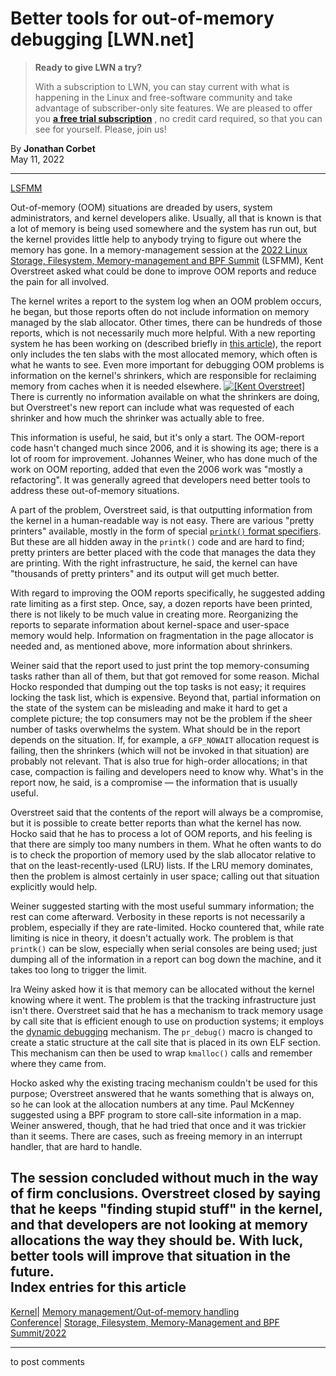 # Better tools for out-of-memory debugging [LWN.net]

> **Ready to give LWN a try?**
> 
> With a subscription to LWN, you can stay current with what is happening in the Linux and free-software community and take advantage of subscriber-only site features. We are pleased to offer you **[a free trial subscription](https://lwn.net/Promo/nst-trial/claim)** , no credit card required, so that you can see for yourself. Please, join us! 

By **Jonathan Corbet**  
May 11, 2022 

* * *

[LSFMM](/Articles/lsfmm2022/)

Out-of-memory (OOM) situations are dreaded by users, system administrators, and kernel developers alike. Usually, all that is known is that a lot of memory is being used somewhere and the system has run out, but the kernel provides little help to anybody trying to figure out where the memory has gone. In a memory-management session at the [2022 Linux Storage, Filesystem, Memory-management and BPF Summit](https://events.linuxfoundation.org/lsfmm/) (LSFMM), Kent Overstreet asked what could be done to improve OOM reports and reduce the pain for all involved. 

The kernel writes a report to the system log when an OOM problem occurs, he began, but those reports often do not include information on memory managed by the slab allocator. Other times, there can be hundreds of those reports, which is not necessarily much more helpful. With a new reporting system he has been working on (described briefly in [this article](/Articles/892611/)), the report only includes the ten slabs with the most allocated memory, which often is what he wants to see. Even more important for debugging OOM problems is information on the kernel's shrinkers, which are responsible for reclaiming memory from caches when it is needed elsewhere. [![\[Kent Overstreet\]](https://static.lwn.net/images/conf/2022/lsfmm/KentOverstreet-sm.png)](/Articles/894551/) There is currently no information available on what the shrinkers are doing, but Overstreet's new report can include what was requested of each shrinker and how much the shrinker was actually able to free. 

This information is useful, he said, but it's only a start. The OOM-report code hasn't changed much since 2006, and it is showing its age; there is a lot of room for improvement. Johannes Weiner, who has done much of the work on OOM reporting, added that even the 2006 work was "mostly a refactoring". It was generally agreed that developers need better tools to address these out-of-memory situations. 

A part of the problem, Overstreet said, is that outputting information from the kernel in a human-readable way is not easy. There are various "pretty printers" available, mostly in the form of special [`printk()` format specifiers](https://docs.kernel.org/core-api/printk-formats.html). But these are all hidden away in the `printk()` code and are hard to find; pretty printers are better placed with the code that manages the data they are printing. With the right infrastructure, he said, the kernel can have "thousands of pretty printers" and its output will get much better. 

With regard to improving the OOM reports specifically, he suggested adding rate limiting as a first step. Once, say, a dozen reports have been printed, there is not likely to be much value in creating more. Reorganizing the reports to separate information about kernel-space and user-space memory would help. Information on fragmentation in the page allocator is needed and, as mentioned above, more information about shrinkers. 

Weiner said that the report used to just print the top memory-consuming tasks rather than all of them, but that got removed for some reason. Michal Hocko responded that dumping out the top tasks is not easy; it requires locking the task list, which is expensive. Beyond that, partial information on the state of the system can be misleading and make it hard to get a complete picture; the top consumers may not be the problem if the sheer number of tasks overwhelms the system. What should be in the report depends on the situation. If, for example, a `GFP_NOWAIT` allocation request is failing, then the shrinkers (which will not be invoked in that situation) are probably not relevant. That is also true for high-order allocations; in that case, compaction is failing and developers need to know why. What's in the report now, he said, is a compromise — the information that is usually useful. 

Overstreet said that the contents of the report will always be a compromise, but it is possible to create better reports than what the kernel has now. Hocko said that he has to process a lot of OOM reports, and his feeling is that there are simply too many numbers in them. What he often wants to do is to check the proportion of memory used by the slab allocator relative to that on the least-recently-used (LRU) lists. If the LRU memory dominates, then the problem is almost certainly in user space; calling out that situation explicitly would help. 

Weiner suggested starting with the most useful summary information; the rest can come afterward. Verbosity in these reports is not necessarily a problem, especially if they are rate-limited. Hocko countered that, while rate limiting is nice in theory, it doesn't actually work. The problem is that `printk()` can be slow, especially when serial consoles are being used; just dumping all of the information in a report can bog down the machine, and it takes too long to trigger the limit. 

Ira Weiny asked how it is that memory can be allocated without the kernel knowing where it went. The problem is that the tracking infrastructure just isn't there. Overstreet said that he has a mechanism to track memory usage by call site that is efficient enough to use on production systems; it employs the [dynamic debugging](/Articles/434833/) mechanism. The `pr_debug()` macro is changed to create a static structure at the call site that is placed in its own ELF section. This mechanism can then be used to wrap `kmalloc()` calls and remember where they came from. 

Hocko asked why the existing tracing mechanism couldn't be used for this purpose; Overstreet answered that he wants something that is always on, so he can look at the allocation numbers at any time. Paul McKenney suggested using a BPF program to store call-site information in a map. Weiner answered, though, that he had tried that once and it was trickier than it seems. There are cases, such as freeing memory in an interrupt handler, that are hard to handle. 

The session concluded without much in the way of firm conclusions. Overstreet closed by saying that he keeps "finding stupid stuff" in the kernel, and that developers are not looking at memory allocations the way they should be. With luck, better tools will improve that situation in the future.  
Index entries for this article  
---  
[Kernel](/Kernel/Index)| [Memory management/Out-of-memory handling](/Kernel/Index#Memory_management-Out-of-memory_handling)  
[Conference](/Archives/ConferenceIndex/)| [Storage, Filesystem, Memory-Management and BPF Summit/2022](/Archives/ConferenceIndex/#Storage_Filesystem_Memory-Management_and_BPF_Summit-2022)  
  


* * *

to post comments 
